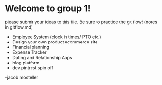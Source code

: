 <h1>Welcome to group 1!</h1>

please submit your ideas to this file. Be sure to practice the git flow! (notes in gitflow.md)

- Employee System (clock in times/ PTO etc.) 
- Design your own product ecommerce site 
- Financial planning 
- Expense Tracker
- Dating and Relationship Apps 
- blog platform 
- dev pintrest spin off 

-jacob mosteller